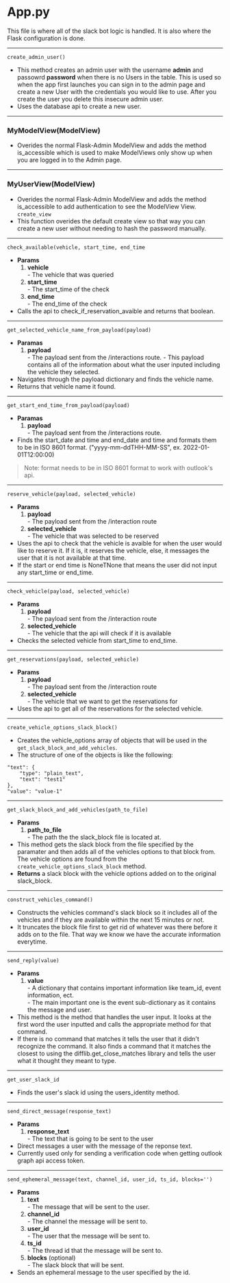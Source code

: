 # App.py  
This file is where all of the slack bot logic is handled. It is also where the Flask configuration is done.  

---  
`create_admin_user()`  
- This method creates an admin user with the username **admin** and passowrd **password** when there is no Users in the table. This is used so when the app first launches you can sign in to the admin page and create a new User with the credentials you would like to use. After you create the user you delete this insecure admin user.  
- Uses the database api to create a new user.  
---  
### MyModelView(ModelView)  
- Overides the normal Flask-Admin ModelView and adds the method is_accessible which is used to make ModelViews only show up when you are logged in to the Admin page.  
--- 
### MyUserView(ModelView)  
- Overides the normal Flask-Admin ModelView and adds the method is_accessible to add authentication to see the ModelView View.  
`create_view`  
- This function overides the default create view so that way you can create a new user without needing to hash the password manually.  
---  
`check_available(vehicle, start_time, end_time`
- **Params**  
    1. **vehicle**  
      - The vehicle that was queried  
    2. **start_time**  
      - The start_time of the check  
    3. **end_time**  
      - The end_time of the check  
- Calls the api to check_if_reservation_avaible and returns that boolean.  
---  
`get_selected_vehicle_name_from_payload(payload)`  
- **Paramas**  
    1. **payload**  
      - The payload sent from the /interactions route. 
      - This payload contains all of the information about what the user inputed including the vehicle they selected.  
- Navigates through the payload dictionary and finds the vehicle name.  
- Returns that vehicle name it found.  
---  
`get_start_end_time_from_payload(payload)`  
- **Paramas**  
    1. **payload**  
      - The payload sent from the /interactions route.  
- Finds the start_date and time and end_date and time and formats them to be in ISO 8601 format. ("yyyy-mm-ddTHH-MM-SS", ex. 2022-01-01T12:00:00)  
> Note: format needs to be in ISO 8601 format to work with outlook's api.  
---  
`reserve_vehicle(payload, selected_vehicle)`  
- **Params**  
    1. **payload**  
      - The payload sent from the /interaction route 
    2. **selected_vehicle**  
      - The vehicle that was selected to be reserved  
- Uses the api to check that the vehicle is avaible for when the user would like to reserve it. If it is, it reserves the vehicle, else, it messages the user that it is not available at that time.  
- If the start or end time is NoneTNone that means the user did not input any start_time or end_time.  
---  
`check_vehicle(payload, selected_vehicle)`  
- **Params**  
    1. **payload**  
      - The payload sent from the /interaction route 
    2. **selected_vehicle**  
      - The vehicle that the api will check if it is available  
- Checks the selected vehicle from start_time to end_time.  
---  
`get_reservations(payload, selected_vehicle)`
- **Params**  
    1. **payload**  
      - The payload sent from the /interaction route 
    2. **selected_vehicle**  
      - The vehicle that we want to get the reservations for  
- Uses the api to get all of the reservations for the selected vehicle.  
---
`create_vehicle_options_slack_block()`  
- Creates the vehicle_options array of objects that will be used in the `get_slack_block_and_add_vehicles`.  
- The structure of one of the objects is like the following:  
```
"text": {
    "type": "plain_text",
    "text": "test1"
},
"value": "value-1"
```
---
`get_slack_block_and_add_vehicles(path_to_file)`  
- **Params**  
    1. **path_to_file**  
      - The path the the slack_block file is located at.  
- This method gets the slack block from the file specified by the paramater and then adds all of the vehicles options to that block from. The vehicle options are found from the `create_vehicle_options_slack_block` method.  
- **Returns** a slack block with the vehicle options added on to the original slack_block. 
---  
`construct_vehicles_command()`  
- Constructs the vehicles command's slack block so it includes all of the vehicles and if they are available within the next 15 minutes or not.  
- It truncates the block file first to get rid of whatever was there before it adds on to the file. That way we know we have the accurate information everytime.  
--- 
`send_reply(value)`  
- **Params**  
    1. **value**  
      - A dictionary that contains important information like team_id, event information, ect.  
      - The main important one is the event sub-dictionary as it contains the message and user.  
- This method is the method that handles the user input. It looks at the first word the user inputted and calls the appropriate method for that command.  
- If there is no command that matches it tells the user that it didn't recognize the command. It also finds a command that it matches the closest to using the difflib.get_close_matches library and tells the user what it thought they meant to type.  
--- 
`get_user_slack_id`  
- Finds the user's slack id using the users_identity method.  
--- 
`send_direct_message(response_text)`  
- **Params**  
    1. **response_text**  
      - The text that is going to be sent to the user  
- Direct messages a user with the message of the reponse text.  
- Currently used only for sending a verification code when getting outlook graph api access token.  
---  
`send_ephemeral_message(text, channel_id, user_id, ts_id, blocks='')`
- **Params**  
    1. **text**  
      - The message that will be sent to the user.  
    2. **channel_id**  
      - The channel the message will be sent to.  
    3. **user_id**  
      - The user that the message will be sent to.  
    4. **ts_id**  
      - The thread id that the message will be sent to.  
    5. **blocks** (optional)  
      - The slack block that will be sent.  
- Sends an ephemeral message to the user specified by the id.  
